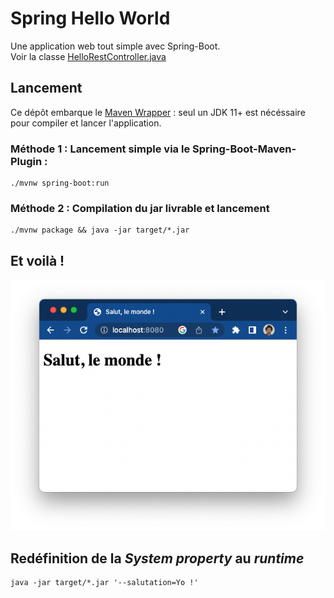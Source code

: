 # Spring Hello World

Une application web tout simple avec Spring-Boot.  
Voir la classe [HelloRestController.java](src/main/java/com/oxiane/springhelloworld/rest/HelloRestController.java)

## Lancement

Ce dépôt embarque le [Maven Wrapper](https://maven.apache.org/wrapper/) : seul un JDK 11+ est nécéssaire pour compiler et lancer l'application.

### Méthode 1 : Lancement simple via le Spring-Boot-Maven-Plugin :
````
./mvnw spring-boot:run
````

### Méthode 2 : Compilation du jar livrable et lancement

````
./mvnw package && java -jar target/*.jar
````

## Et voilà !

![capture d'écran](screenshot.png)

## Redéfinition de la *System property* au *runtime*

````
java -jar target/*.jar '--salutation=Yo !'
````

